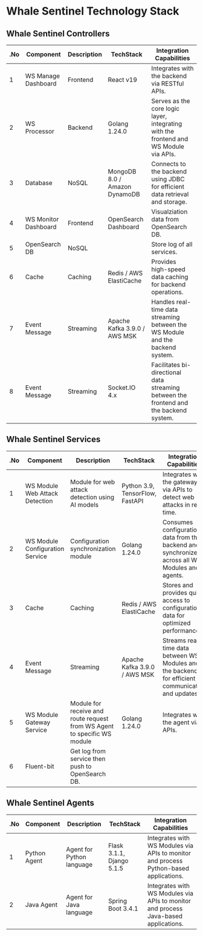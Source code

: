 # Whale Sentinel Technology Stack

## Whale Sentinel Controllers

| .No | Component               | Description      | TechStack                              | Integration Capabilities                                                                |
|-----|-------------------------|------------------|----------------------------------------|-----------------------------------------------------------------------------------------|
| 1   | WS Manage Dashboard         | Frontend         | React v19                              | Integrates with the backend via RESTful APIs.                                           |
| 2   | WS Processor   | Backend          | Golang 1.24.0                          | Serves as the core logic layer, integrating with the frontend and WS Module via APIs.   |
| 3   | Database                | NoSQL            | MongoDB 8.0 / Amazon DynamoDB          | Connects to the backend using JDBC for efficient data retrieval and storage.            |
| 4   | WS Monitor Dashboard   | Frontend          | OpenSearch Dashboard                   | Visualziation data from OpenSearch DB.   |
| 5   | OpenSearch DB                | NoSQL            |           | Store log of all services.            |
| 6   | Cache                   | Caching          | Redis / AWS ElastiCache                | Provides high-speed data caching for backend operations.                                |
| 7   | Event Message           | Streaming        | Apache Kafka 3.9.0 / AWS MSK           | Handles real-time data streaming between the WS Module and the backend system.          |
| 8   | Event Message           | Streaming        | Socket.IO 4.x                          | Facilitates bi-directional data streaming between the frontend and the backend system.  |


## Whale Sentinel Services

| .No | Component                       | Description             | TechStack                | Integration Capabilities                                                                            |
|-----|---------------------------------|-------------------------|--------------------------|----------------------------------------------------------------------------------------------------|
| 1   | WS Module Web Attack Detection  | Module for web attack detection using AI models | Python 3.9, TensorFlow, FastAPI   | Integrates with the gateway via APIs to detect web attacks in real-time.                             |
| 2   | WS Module Configuration Service   | Configuration synchronization module | Golang 1.24.0            | Consumes configuration data from the backend and synchronizes it across all WS Modules and agents. |
| 3   | Cache                           | Caching                 | Redis / AWS ElastiCache  | Stores and provides quick access to configuration data for optimized performance.                  |
| 4   | Event Message                   | Streaming               | Apache Kafka 3.9.0 / AWS MSK | Streams real-time data between WS Modules and the backend for efficient communication and updates. |
| 5   | WS Module Gateway Service       | Module for receive and route request from WS Agent to specific WS module | Golang 1.24.0 | Integrates with the agent via APIs. |
| 6   | Fluent-bit       | Get log from service then push to OpenSearch DB. |

## Whale Sentinel Agents

| .No | Component               | Description                  | TechStack                              | Integration Capabilities                                                                |
|-----|-------------------------|------------------------------|----------------------------------------|-----------------------------------------------------------------------------------------|
| 1   | Python Agent            | Agent for Python language    | Flask 3.1.1, Django 5.1.5             | Integrates with WS Modules via APIs to monitor and process Python-based applications.   |
| 2   | Java Agent              | Agent for Java language      | Spring Boot 3.4.1                      | Integrates with WS Modules via APIs to monitor and process Java-based applications.     |
